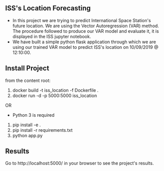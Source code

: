 ## ISS's Location Forecasting
- In this project we are trying to predict International Space Station's future location.
We are using the Vector Autoregression (VAR) method. The procedure followed to produce our 
VAR model and evaluate it, it is displayed in the ISS jupyter notebook.
- We have built a simple python flask application through which we are using our trained VAR model
 to predict ISS's location on 10/09/2019 @ 12:10:00.


## Install Project
from the content root:

1. docker build -t iss_location -f Dockerfile .
2. docker run -d -p 5000:5000 iss_location

OR
* Python 3 is required
1. pip install -e .
1. pip install -r requirements.txt
2. python app.py

## Results
Go to http://localhost:5000/ in your browser to see the project's results.
